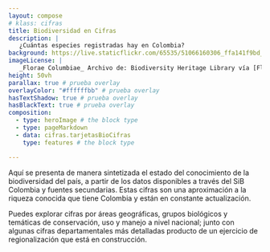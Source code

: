 ```yaml
---
layout: compose
# klass: cifras
title: Biodiversidad en Cifras
description: |
   ¿Cuántas especies registradas hay en Colombia?
background: https://live.staticflickr.com/65535/51066160306_ffa141f9bd_k.jpg
imageLicense: |
   _Florae Columbiae_ Archivo de: Biodiversity Heritage Library vía [Flickr](https://www.flickr.com/photos/biodivlibrary/8205952042/in/album-72157632062538373/)
height: 50vh
parallax: true # prueba overlay
overlayColor: "#ffffffbb" # prueba overlay
hasTextShadow: true # prueba overlay
hasBlackText: true # prueba overlay
composition:
  - type: heroImage # the block type
  - type: pageMarkdown
  - data: cifras.tarjetasBioCifras
    type: features # the block type

---
```


Aquí se presenta de manera sintetizada el estado del conocimiento de la biodiversidad del país, a partir de los datos disponibles a través del SiB Colombia y fuentes secundarias. Estas cifras son una aproximación a la riqueza conocida que tiene Colombia y están en constante actualización. 

Puedes explorar cifras por áreas geográficas, grupos biológicos y temáticas de conservación, uso y manejo a nivel nacional; junto con algunas cifras departamentales más detalladas producto de un ejercicio de regionalización que está en construcción.

